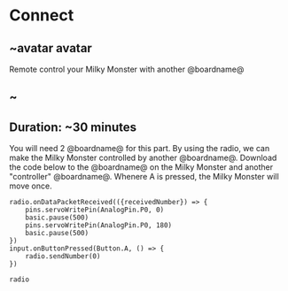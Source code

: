 # Connect

## ~avatar avatar

Remote control your Milky Monster with another @boardname@

## ~

## Duration: ~30 minutes

You will need 2 @boardname@ for this part. By using the radio, we can make the Milky Monster controlled by another @boardname@.
Download the code below to the @boardname@ on the Milky Monster and another "controller" @boardname@. Whenere A is pressed, the Milky Monster will move once.

```blocks
radio.onDataPacketReceived(({receivedNumber}) => {
    pins.servoWritePin(AnalogPin.P0, 0)
    basic.pause(500)
    pins.servoWritePin(AnalogPin.P0, 180)
    basic.pause(500)
})
input.onButtonPressed(Button.A, () => {
    radio.sendNumber(0)
})
```

```package
radio
```
